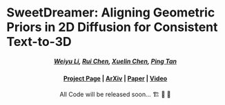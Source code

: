 # SweetDreamer: Aligning Geometric Priors in 2D Diffusion for Consistent Text-to-3D

#####  <p align="center"> [Weiyu Li](https://wyysf-98.github.io/), [Rui Chen](https://aruichen.github.io/), [Xuelin Chen](https://xuelin-chen.github.io/), [Ping Tan](https://ece.hkust.edu.hk/pingtan)</p>
 
#### <p align="center">[Project Page](https://sweetdreamer3d.github.io/) | [ArXiv]() | [Paper]() | [Video]()</p>

<p align="center"> All Code will be released soon... 🏗️ 🚧 🔨</p>
